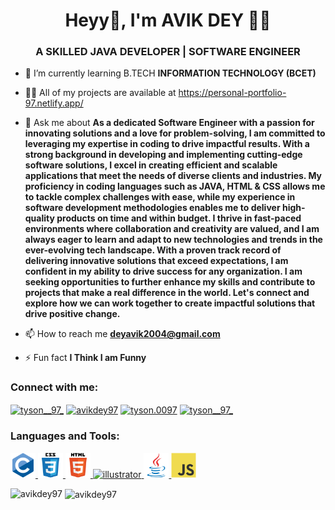 <h1 align="center">Heyy👋, I'm AVIK DEY 👨‍🎓</h1>
<h3 align="center">A SKILLED JAVA DEVELOPER | SOFTWARE ENGINEER</h3>

- 🌱 I’m currently learning B.TECH **INFORMATION TECHNOLOGY (BCET)**

- 👨‍💻 All of my projects are available at https://personal-portfolio-97.netlify.app/

- 💬 Ask me about **As a dedicated Software Engineer with a passion for innovating solutions and a love for problem-solving, I am committed to leveraging my expertise in coding to drive impactful results. With a strong background in developing and implementing cutting-edge software solutions, I excel in creating efficient and scalable applications that meet the needs of diverse clients and industries. My proficiency in coding languages such as JAVA, HTML & CSS allows me to tackle complex challenges with ease, while my experience in software development methodologies enables me to deliver high-quality products on time and within budget. I thrive in fast-paced environments where collaboration and creativity are valued, and I am always eager to learn and adapt to new technologies and trends in the ever-evolving tech landscape. With a proven track record of delivering innovative solutions that exceed expectations, I am confident in my ability to drive success for any organization. I am seeking opportunities to further enhance my skills and contribute to projects that make a real difference in the world. Let's connect and explore how we can work together to create impactful solutions that drive positive change.**

- 📫 How to reach me **deyavik2004@gmail.com**

- ⚡ Fun fact **I Think I am Funny**

<h3 align="left">Connect with me:</h3>
<p align="left">
<a href="https://twitter.com/tyson__97_" target="blank"><img align="center" src="https://raw.githubusercontent.com/rahuldkjain/github-profile-readme-generator/master/src/images/icons/Social/twitter.svg" alt="tyson__97_" height="30" width="40" /></a>
<a href="https://linkedin.com/in/avikdey97" target="blank"><img align="center" src="https://raw.githubusercontent.com/rahuldkjain/github-profile-readme-generator/master/src/images/icons/Social/linked-in-alt.svg" alt="avikdey97" height="30" width="40" /></a>
<a href="https://fb.com/tyson.0097" target="blank"><img align="center" src="https://raw.githubusercontent.com/rahuldkjain/github-profile-readme-generator/master/src/images/icons/Social/facebook.svg" alt="tyson.0097" height="30" width="40" /></a>
<a href="https://instagram.com/tyson__97_" target="blank"><img align="center" src="https://raw.githubusercontent.com/rahuldkjain/github-profile-readme-generator/master/src/images/icons/Social/instagram.svg" alt="tyson__97_" height="30" width="40" /></a>
</p>

<h3 align="left">Languages and Tools:</h3>
<p align="left"> <a href="https://www.cprogramming.com/" target="_blank" rel="noreferrer"> <img src="https://raw.githubusercontent.com/devicons/devicon/master/icons/c/c-original.svg" alt="c" width="40" height="40"/> </a> <a href="https://www.w3schools.com/css/" target="_blank" rel="noreferrer"> <img src="https://raw.githubusercontent.com/devicons/devicon/master/icons/css3/css3-original-wordmark.svg" alt="css3" width="40" height="40"/> </a> <a href="https://www.w3.org/html/" target="_blank" rel="noreferrer"> <img src="https://raw.githubusercontent.com/devicons/devicon/master/icons/html5/html5-original-wordmark.svg" alt="html5" width="40" height="40"/> </a> <a href="https://www.adobe.com/in/products/illustrator.html" target="_blank" rel="noreferrer"> <img src="https://www.vectorlogo.zone/logos/adobe_illustrator/adobe_illustrator-icon.svg" alt="illustrator" width="40" height="40"/> </a> <a href="https://www.java.com" target="_blank" rel="noreferrer"> <img src="https://raw.githubusercontent.com/devicons/devicon/master/icons/java/java-original.svg" alt="java" width="40" height="40"/> </a> <a href="https://developer.mozilla.org/en-US/docs/Web/JavaScript" target="_blank" rel="noreferrer"> <img src="https://raw.githubusercontent.com/devicons/devicon/master/icons/javascript/javascript-original.svg" alt="javascript" width="40" height="40"/> </a> </p>

<p><img align="left" src="https://github-readme-stats.vercel.app/api/top-langs?username=avikdey97&show_icons=true&locale=en&layout=compact" alt="avikdey97" /></p>

<p>&nbsp;<img align="center" src="https://github-readme-stats.vercel.app/api?username=avikdey97&show_icons=true&locale=en" alt="avikdey97" /></p>
